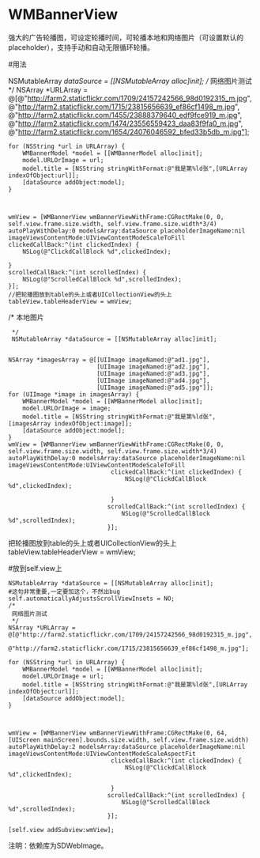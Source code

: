# WMBannerView
强大的广告轮播图，可设定轮播时间，可轮播本地和网络图片（可设置默认的placeholder），支持手动和自动无限循环轮播。


#用法

     
  NSMutableArray *dataSource = [[NSMutableArray alloc]init];
    /*
     网络图片测试
     */
    NSArray *URLArray = @[@"http://farm2.staticflickr.com/1709/24157242566_98d0192315_m.jpg",
                          @"http://farm2.staticflickr.com/1715/23815656639_ef86cf1498_m.jpg",
                          @"http://farm2.staticflickr.com/1455/23888379640_edf9fce919_m.jpg",
                          @"http://farm2.staticflickr.com/1474/23556559423_daa83f9fa0_m.jpg",
                          @"http://farm2.staticflickr.com/1654/24076046592_bfed33b5db_m.jpg"];
    
    for (NSString *url in URLArray) {
        WMBannerModel *model = [[WMBannerModel alloc]init];
        model.URLOrImage = url;
        model.title = [NSString stringWithFormat:@"我是第%ld张",[URLArray indexOfObject:url]];
        [dataSource addObject:model];
    }
    
    
    
    wmView = [WMBannerView wmBannerViewWithFrame:CGRectMake(0, 0, self.view.frame.size.width, self.view.frame.size.width*3/4) autoPlayWithDelay:0 modelsArray:dataSource placeholderImageName:nil imageViewsContentMode:UIViewContentModeScaleToFill
    clickedCallBack:^(int clickedIndex) {
        NSLog(@"ClickdCallBlock %d",clickedIndex);
    
    }
    scrolledCallBack:^(int scrolledIndex) {
        NSLog(@"ScrolledCallBlock %d",scrolledIndex);
    }];
    //把轮播图放到table的头上或者UICollectionView的头上
    tableView.tableHeaderView = wmView;



/*
     本地图片
     
     */
     NSMutableArray *dataSource = [[NSMutableArray alloc]init];

   
    NSArray *imagesArray = @[[UIImage imageNamed:@"ad1.jpg"],
                             [UIImage imageNamed:@"ad2.jpg"],
                             [UIImage imageNamed:@"ad3.jpg"],
                             [UIImage imageNamed:@"ad4.jpg"],
                             [UIImage imageNamed:@"ad5.jpg"]];
    for (UIImage *image in imagesArray) {
        WMBannerModel *model = [[WMBannerModel alloc]init];
        model.URLOrImage = image;
        model.title = [NSString stringWithFormat:@"我是第%ld张",[imagesArray indexOfObject:image]];
        [dataSource addObject:model];
    }
    wmView = [WMBannerView wmBannerViewWithFrame:CGRectMake(0, 0, self.view.frame.size.width, self.view.frame.size.width*3/4) autoPlayWithDelay:0 modelsArray:dataSource placeholderImageName:nil imageViewsContentMode:UIViewContentModeScaleToFill
                                 clickedCallBack:^(int clickedIndex) {
                                     NSLog(@"ClickdCallBlock %d",clickedIndex);
                                     
                                 }
                                scrolledCallBack:^(int scrolledIndex) {
                                    NSLog(@"ScrolledCallBlock %d",scrolledIndex);
                                }];

     
把轮播图放到table的头上或者UICollectionView的头上
    tableView.tableHeaderView = wmView;
    
    
    
   #放到self.view上
    
    
    
    NSMutableArray *dataSource = [[NSMutableArray alloc]init];
    #这句非常重要,一定要加这个，不然出bug
    self.automaticallyAdjustsScrollViewInsets = NO;
    /*
     网络图片测试
     */
    NSArray *URLArray = @[@"http://farm2.staticflickr.com/1709/24157242566_98d0192315_m.jpg",
                          @"http://farm2.staticflickr.com/1715/23815656639_ef86cf1498_m.jpg"];
    
    for (NSString *url in URLArray) {
        WMBannerModel *model = [[WMBannerModel alloc]init];
        model.URLOrImage = url;
        model.title = [NSString stringWithFormat:@"我是第%ld张",[URLArray indexOfObject:url]];
        [dataSource addObject:model];
    }
    
    
    
    wmView = [WMBannerView wmBannerViewWithFrame:CGRectMake(0, 64, [UIScreen mainScreen].bounds.size.width, self.view.frame.size.width) autoPlayWithDelay:2 modelsArray:dataSource placeholderImageName:nil imageViewsContentMode:UIViewContentModeScaleAspectFit
                                 clickedCallBack:^(int clickedIndex) {
                                     NSLog(@"ClickdCallBlock %d",clickedIndex);
                                     
                                 }
                                scrolledCallBack:^(int scrolledIndex) {
                                    NSLog(@"ScrolledCallBlock %d",scrolledIndex);
                                }];
    
    [self.view addSubview:wmView];
注明：依赖库为SDWebImage。
